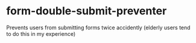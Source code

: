 # form-double-submit-preventer
Prevents users from submitting forms twice accidently (elderly users tend to do this in my experience)
